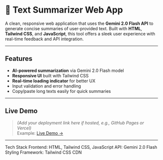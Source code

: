 # 📝 Text Summarizer Web App

A clean, responsive web application that uses the **Gemini 2.0 Flash API** to generate concise summaries of user-provided text.
Built with **HTML**, **Tailwind CSS**, and **JavaScript**, this tool offers a sleek user experience with real-time feedback and API integration.

---
##  Features

-  **AI-powered summarization** via Gemini 2.0 Flash model
-  **Responsive UI** built with Tailwind CSS
-  **Real-time loading indicator** for better UX
-  Input validation and error handling
-  Copy/paste long texts easily for quick summaries

---

##  Live Demo

> *(Add your deployment link here if hosted, e.g., GitHub Pages or Vercel)*  
> Example: [Live Demo →](https://your-username.github.io/text-summarizer)

---

Tech Stack
Frontend: HTML, Tailwind CSS, JavaScript
API: Gemini 2.0 Flash
Styling Framework: Tailwind CSS CDN

